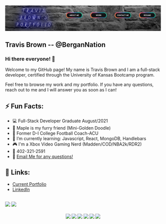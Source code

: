 ![image](./images/capture.png)

## Travis Brown -- @BerganNation

### Hi there everyone! 👋

Welcome to my GitHub page! My name is Travis Brown and I am a full-stack developer, certified through the University of Kansas Bootcamp program.

Feel free to browse my work and my portfolio. If you have any questions, reach out to me and I will answer you as soon as I can!

## ⚡ Fun Facts:

- :computer: Full-Stack Developer Graduate August/2021
- :dog: Maple is my furry friend (Mini-Golden Doodle)
- :football: Former D-I College Football Coach-ACU
- 🔭 I’m currently learning: Javascript, React, MongoDB, Handlebars
- 🎮 I'm a Xbox Video Gaming Nerd (Madden/COD/NBA2k/RDR2)
- :iphone: 402-321-2591
- 💬 [Email Me for any questions!](mailto:bergannation@gmail.com)

## 💾 Links:

- [Current Portfolio](https://bergannation.github.io/02_portfoliohmwrk/)
- [LinkedIn](https://www.linkedin.com/in/travis-brown-97478a154/)

<br>
<img src='https://img.shields.io/twitter/follow/Coach_TBrown20?style=social' />
<img src='https://img.shields.io/twitch/status/bergannation?style=social' />
<h4 align="center">
    <img src='https://img.shields.io/badge/html5%20-%23E34F26.svg?&style=for-the-badge&logo=html5&logoColor=white' />
    <img src='https://img.shields.io/badge/css3%20-%231572B6.svg?&style=for-the-badge&logo=css3&logoColor=white' />
    <img src='https://img.shields.io/badge/javascript%20-%23323330.svg?&style=for-the-badge&logo=javascript&logoColor=%23F7DF1E' />
    <img src='https://img.shields.io/badge/jquery%20-%230769AD.svg?&style=for-the-badge&logo=jquery&logoColor=white' />
    <img src='https://img.shields.io/badge/node.js%20-%2343853D.svg?&style=for-the-badge&logo=node.js&logoColor=white' />
    <img src='https://img.shields.io/badge/bootstrap%20-%23563D7C.svg?&style=for-the-badge&logo=bootstrap&logoColor=white' />

</h4>
